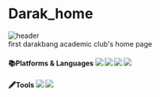 # Darak_home
![header](https://capsule-render.vercel.app/api?type=soft&color=auto&height=200&section=header&text=Darak%20Community-nl-dot%20com&fontSize=60)  
first darakbang academic club's home page

<h4>📚Platforms & Languages  
<img src="https://img.shields.io/badge/springboot-6DB33F?style=flat&logo=springboot&logoColor=white"/>
<img src="https://img.shields.io/badge/Java-007396?style=flat&logo=java&logoColor=white"/>
<img src="https://img.shields.io/badge/react-61dafb?style=flat&logo=React&logoColor=white"/>
<img src="https://img.shields.io/badge/javascript-f7df1e?style=flat&logo=javascript&logoColor=white"/>  
<h4>🖋️Tools  
<img src="https://img.shields.io/badge/intellijidea-000000?style=flat&logo=intellijidea&logoColor=white"/>
<img src="https://img.shields.io/badge/visualstudiocode-007acc?style=flat&logo=visualstudiocode&logoColor=white"/>
